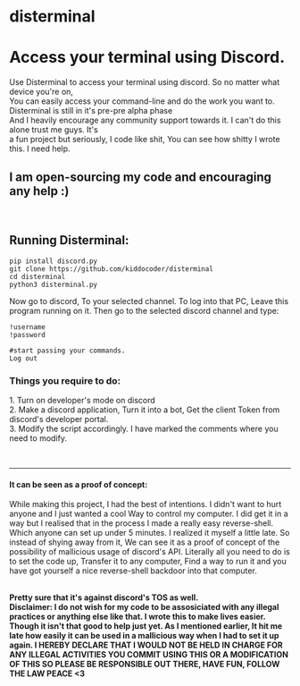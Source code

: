 # disterminal
<h1>Access your terminal using Discord.</h1>
<p>Use Disterminal to access your terminal using discord. So no matter what device you're on,<br>
You can easily access your command-line and do the work you want to. Disterminal is still in it's pre-pre alpha phase<br>
And I heavily encourage any community support towards it. I can't do this alone trust me guys. It's<br>
a fun project but seriously, I code like shit, You can see how shitty I wrote this. I need help.
</p>

<h2>I am open-sourcing my code and encouraging any help :)</h2>
<br>
<h2>Running Disterminal:</h2>


```
pip install discord.py
git clone https://github.com/kiddocoder/disterminal
cd disterminal
python3 disterminal.py
```


Now go to discord, To your selected channel.
To log into that PC, Leave this program running on it. Then go to the selected discord channel and type:

```
!username
!password

#start passing your commands.
Log out
```


<h3>Things you require to do:</h3>
<p>1. Turn on developer's mode on discord<br>
2. Make a discord application, Turn it into a bot, Get the client Token from discord's developer portal.<br>
3. Modify the script accordingly. I have marked the comments where you need to modify.</p>

<br>
<hr>
<h4>It can be seen as a proof of concept:</h4>
<p>While making this project, I had the best of intentions. I didn't want to hurt anyone and I just wanted a cool
Way to control my computer. I did get it in a way but I realised that in the process I made a really easy reverse-shell. Which anyone can set up under 5 minutes. I realized it myself a little late. So instead of shying away from it, We can see it as a proof of concept of the possibility of mallicious usage of discord's API. Literally all you need to do is to set the code up, Transfer it to any computer, Find a way to run it and you have got yourself a nice reverse-shell backdoor into that computer.</p>
<br>
<b>Pretty sure that it's against discord's TOS as well.</b>
<br>
<b>Disclaimer: I do not wish for my code to be assosiciated with any illegal practices or anything else like that. I wrote this to make lives easier. Though it isn't that good to help just yet. As I mentioned earlier, It hit me late how easily it can be used in a mallicious way when I had to set it up again. I HEREBY DECLARE THAT I WOULD NOT BE HELD IN CHARGE FOR ANY ILLEGAL ACTIVITIES YOU COMMIT USING THIS OR A MODIFICATION OF THIS SO PLEASE BE RESPONSIBLE OUT THERE, HAVE FUN, FOLLOW THE LAW PEACE <3</b>
